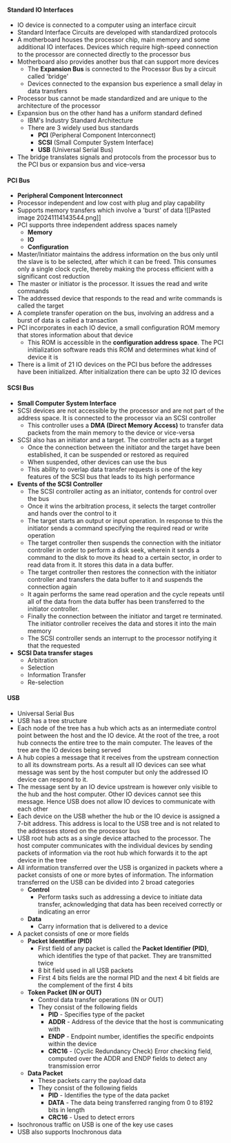 #### Standard IO Interfaces 
* IO device is connected to a computer using an interface circuit 
* Standard Interface Circuits are developed with standardized protocols
* A motherboard houses the processor chip, main memory and some additional IO interfaces. Devices which require high-speed connection to the processor are connected directly to the processor bus 
* Motherboard also provides another bus that can support more devices
	* The **Expansion Bus** is connected to the Processor Bus by a circuit called 'bridge'
	* Devices connected to the expansion bus experience a small delay in data transfers
* Processor bus cannot be made standardized and are unique to the architecture of the processor 
* Expansion bus on the other hand has a uniform standard defined 
	* IBM's Industry Standard Architecture 
	* There are 3 widely used bus standards 
		* **PCI** (Peripheral Component Interconnect)
		* **SCSI** (Small Computer System Interface)
		* **USB** (Universal Serial Bus)
* The bridge translates signals and protocols from the processor bus to the PCI bus or expansion bus and vice-versa

#### PCI Bus 
* **Peripheral Component Interconnect**
* Processor independent and low cost with plug and play capability
* Supports memory transfers which involve a 'burst' of data 
![[Pasted image 20241114143544.png]]
* PCI supports three independent address spaces namely 
	* **Memory**
	* **IO**
	* **Configuration**
* Master/Initiator maintains the address information on the bus only until the slave is to be selected, after which it can be freed. This consumes only a single clock cycle, thereby making the process efficient with a significant cost reduction
* The master or initiator is the processor. It issues the read and write commands
* The addressed device that responds to the read and write commands is called the target
* A complete transfer operation on the bus, involving an address and a burst of data is called a transaction
* PCI incorporates in each IO device, a small configuration ROM memory that stores information about that device
	* This ROM is accessible in the **configuration address space**. The PCI initialization software reads this ROM and determines what kind of device it is 
* There is a limit of 21 IO devices on the PCI bus before the addresses have been initialized. After initialization there can be upto 32 IO devices 

#### SCSI Bus
* **Small Computer System Interface**
* SCSI devices are not accessible by the processor and are not part of the address space. It is connected to the processor via an SCSI controller
	* This controller uses a **DMA (Direct Memory Access)** to transfer data packets from the main memory to the device or vice-versa
* SCSI also has an initiator and a target. The controller acts as a target
	* Once the connection between the initiator and the target have been established, it can be suspended or restored as required
	* When suspended, other devices can use the bus 
	* This ability to overlap data transfer requests is one of the key features of the SCSI bus that leads to its high performance
* **Events of the SCSI Controller** 
	* The SCSI controller acting as an initiator, contends for control over the bus 
	* Once it wins the arbitration process, it selects the target controller and hands over the control to it 
	* The target starts an output or input operation. In response to this the initiator sends a command specifying the required read or write operation
	* The target controller then suspends the connection with the initiator controller in order to perform a disk seek, wherein it sends a command to the disk to move its head to a certain sector, in order to read data from it. It stores this data in a data buffer. 
	* The target controller then restores the connection with the initiator controller and transfers the data buffer to it and suspends the connection again
	* It again performs the same read operation and the cycle repeats until all of the data from the data buffer has been transferred to the initiator controller. 
	* Finally the connection between the initiator and target re terminated. The initiator controller receives the data and stores it into the main memory
	* The SCSI controller sends an interrupt to the processor notifying it that the requested 
* **SCSI Data transfer stages**
	* Arbitration 
	* Selection 
	* Information Transfer 
	* Re-selection

#### USB 
* Universal Serial Bus
* USB has a tree structure 
* Each node of the tree has a hub which acts as an intermediate control point between the host and the IO device. At the root of the tree, a root hub connects the entire tree to the main computer. The leaves of the tree are the IO devices being served 
* A hub copies a message that it receives from the upstream connection to all its downstream ports. As a result all IO devices can see what message was sent by the host computer but only the addressed  IO device can respond to it.  
* The message sent by an IO device upstream is however only visible to the hub and the host computer. Other IO devices cannot see this message. Hence USB does not allow IO devices to communicate with each other 
* Each device on the USB whether the hub or the IO device is assigned a 7-bit address. This address is local to the USB tree and is not related to the addresses stored on the  processor bus
* USB root hub acts as a single device attached to the processor. The host computer communicates with the individual devices by sending packets of information via the root hub which forwards it to the apt device in the tree
* All information transferred over the USB is organized in packets where a packet consists of one or more bytes of information. The information transferred on the USB can be divided into 2 broad categories
	* **Control**
		* Perform tasks such as addressing a device to initiate data transfer, acknowledging that data has been received correctly or indicating an error 
	* **Data**
		* Carry information that is delivered to a device 
* A packet consists of one or more fields 
	* **Packet Identifier (PID)**
		* First field of any packet is called the **Packet Identifier (PID)**, which identifies the type of that packet. They are transmitted twice
		* 8 bit field used in all USB packets 
		* First 4 bits fields are the normal PID and the next 4 bit fields are the complement of the first 4 bits
	* **Token Packet (IN or OUT)**
		* Control data transfer operations (IN or OUT)
		* They consist of the following fields
			* **PID** - Specifies type of the packet
			* **ADDR** - Address of the device that the host is communicating with
			* **ENDP** - Endpoint number, identifies the specific endpoints within the device
			* **CRC16** - (Cyclic Redundancy Check) Error checking field, computed over the ADDR and ENDP fields to detect any transmission error
	* **Data Packet**
		* These packets carry the payload data 
		* They consist of the following fields
			* **PID** - Identifies the type of the data packet
			* **DATA** - The data being transferred ranging from 0 to 8192 bits in length
			* **CRC16** - Used to detect errors
* Isochronous traffic on USB is one of the key use cases 
* USB also supports Inochronous data 